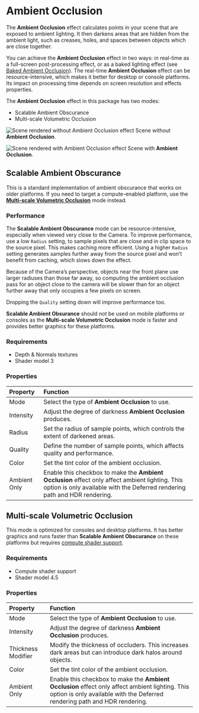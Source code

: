 # Ambient Occlusion

The **Ambient Occlusion** effect calculates points in your scene that are exposed to ambient lighting. It then darkens areas that are hidden from the ambient light, such as creases, holes, and spaces between objects which are close together.

You can achieve the **Ambient Occlusion** effect in two ways: in real-time as a full-screen post-processing effect, or as a baked lighting effect (see [Baked Ambient Occlusion](https://docs.unity3d.com/Manual/LightingBakedAmbientOcclusion.html)). The real-time **Ambient Occlusion** effect can be resource-intensive, which makes it better for desktop or console platforms. Its impact on processing time depends on screen resolution and effects properties.

The **Ambient Occlusion** effect in this package has two modes:

- Scalable Ambient Obscurance
- Multi-scale Volumetric Occlusion

![Scene rendered without Ambient Occlusion effect](images/ao-off.png)
Scene without **Ambient Occlusion**.

![Scene rendered with Ambient Occlusion effect](images/ao-on.png)
Scene with **Ambient Occlusion**.

## Scalable Ambient Obscurance

This is a standard implementation of ambient obscurance that works on older platforms. If you need to target a compute-enabled platform, use the [**Multi-scale Volumetric Occlusion**](multi-scale-volumetric-occlusion) mode instead.

### Performance

The **Scalable Ambient Obscurance** mode can be resource-intensive, especially when viewed very close to the Camera. To improve performance, use a low `Radius` setting, to sample pixels that are close and in clip space to the source pixel. This makes caching more efficient. Using a higher `Radius` setting generates samples further away from the source pixel and won’t benefit from caching, which slows down the effect.

Because of the Camera’s perspective, objects near the front plane use larger radiuses than those far away, so computing the ambient occlusion pass for an object close to the camera will be slower than for an object further away that only occupies a few pixels on screen.

Dropping the `Quality` setting down will improve performance too.

**Scalable Ambient Obsurance** should not be used on mobile platforms or consoles as the **Multi-scale Volumetric Occlusion** mode is faster and provides better graphics for these platforms.

### Requirements

- Depth & Normals textures
- Shader model 3

### Properties

| Property     | Function                                                     |
| :----------- | :------------------------------------------------------------ |
| Mode         | Select the type of **Ambient Occlusion** to use. |
| Intensity    | Adjust the degree of darkness **Ambient Occlusion** produces. |
| Radius       | Set the radius of sample points, which controls the extent of darkened areas. |
| Quality      | Define the number of sample points, which affects quality and performance. |
| Color        | Set the tint color of the ambient occlusion. |
| Ambient Only | Enable this checkbox to make the **Ambient Occlusion** effect only affect ambient lighting. This option is only available with the Deferred rendering path and HDR rendering. |

<a name="multi-scale-volumetric-occlusion"></a>

## Multi-scale Volumetric Occlusion

This mode is optimized for consoles and desktop platforms. It has better graphics and runs faster than **Scalable Ambient Obscurance** on these platforms but requires [compute shader support](https://docs.unity3d.com/Manual/class-ComputeShader.html).

### Requirements

- Compute shader support
- Shader model 4.5

### Properties

| Property           | Function                                                     |
| :----------------- | :------------------------------------------------------------ |
| Mode               | Select the type of **Ambient Occlusion** to use. |
| Intensity          | Adjust the degree of darkness **Ambient Occlusion** produces. |
| Thickness Modifier | Modify the thickness of occluders. This increases dark areas but can introduce dark halos around objects. |
| Color              | Set the tint color of the ambient occlusion. |
| Ambient Only       | Enable this checkbox to make the **Ambient Occlusion** effect only affect ambient lighting. This option is only available with the Deferred rendering path and HDR rendering. |
